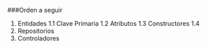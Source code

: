 ###Orden a seguir

1. Entidades
   1.1 Clave Primaria
   1.2 Atributos
   1.3 Constructores
   1.4 
2. Repositorios
3. Controladores